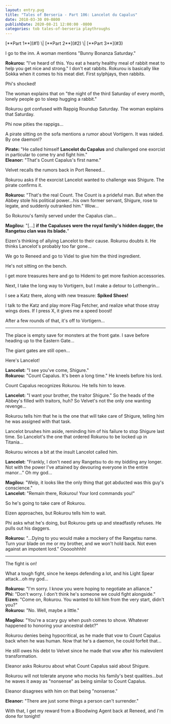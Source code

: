 ```yaml
---
layout: entry.pug
title: "Tales of Berseria - Part 106: Lancelot du Capalus"
date: 2018-03-30 09-0800
publishDate: 2020-08-21 12:00:00 -0800
categories: tob tales-of-berseria playthroughs
---
```


<p class="entry-partination">[**Part 1**](#1) \| [**Part 2**](#2) \| [**Part 3**](#3)</p>

<a name="1"></a>

I go to the inn. A woman mentions "Bunny Bonanza Saturday."

**Rokurou:** "I've heard of this. You eat a hearty healthy meal of rabbit meat to help you get nice and strong." I don't eat rabbits. Rokurou is basically like Sokka when it comes to his meat diet. First sylphjays, then rabbits.

Phi's shocked!

The woman explains that on "the night of the third Saturday of every month, lonely people go to sleep hugging a rabbit."

Rokurou got confused with Rappig Roundup Saturday. The woman explains that Saturday.

Phi now pities the rappigs...

A pirate sitting on the sofa mentions a rumor about Vortigern. It was raided. By one daemon!?

**Pirate:** "He called himself **Lancelot du Capalus** and challenged one exorcist in particular to come try and fight him."<br/>
**Eleanor:** "That's Count Capalus's first name."

Velvet recalls the rumors back in Port Reneed...

Rokurou asks if the exorcist Lancelot wanted to challenge was Shigure. The pirate confirms it.

**Rokurou:** "That's the real Count. The Count is a prideful man. But when the Abbey stole his political power...his own former servant, Shigure, rose to legate, and suddenly outranked him." Wow...

So Rokurou's family served under the Capalus clan...

**Magilou:** "[...] **if the Capaluses were the royal family's hidden dagger, the Rangetsu clan was its blade.**"

Eizen's thinking of allying Lancelot to their cause. Rokurou doubts it. He thinks Lancelot's probably too far gone...

We go to Reneed and go to Videl to give him the third ingredient.

He's not sitting on the bench.

I get more treasures here and go to Hidemi to get more fashion accessories.

Next, I take the long way to Vortigern, but I make a detour to Lothengrin...

I see a Katz there, along with new treasure: **Spiked Shoes!**

I talk to the Katz and play more Flag Fetcher, and realize what those stray wings does. If I press X, it gives me a speed boost!

After a few rounds of that, it's off to Vortigern...

<a name="2"></a>

---

The place is empty save for monsters at the front gate. I save before heading up to the Eastern Gate...

The giant gates are still open...

Here's Lancelot!

**Lancelot:** "I see you've come, Shigure."<br/>
**Rokurou:** "Count Capalus. It's been a long time." He kneels before his lord.

Count Capalus recognizes Rokurou. He tells him to leave.

**Lancelot:** "I want your brother, the traitor Shigure." So the heads of the Abbey's filled with traitors, huh? So Velvet's not the only one wanting revenge...

Rokurou tells him that he is the one that will take care of Shigure, telling him he was assigned with that task.

Lancelot brushes him aside, reminding him of his failure to stop Shigure last time. So Lancelot's the one that ordered Rokurou to be locked up in Titania...

Rokurou winces a bit at the insult Lancelot called him.

**Lancelot:** "Frankly, I don't need any Rangetsu to do my bidding any longer. Not with the power I've attained by devouring everyone in the entire manor..." Oh my god...

**Magilou:** "Welp, it looks like the only thing that got abducted was this guy's conscience."<br/>
**Lancelot:** "Remain there, Rokurou! Your lord commands you!"

So he's going to take care of Rokurou. 

Eizen approaches, but Rokurou tells him to wait.

Phi asks what he's doing, but Rokurou gets up and steadfastly refuses. He pulls out his daggers.

**Rokurou:** "...Dying to you would make a mockery of the Rangetsu name. Turn your blade on me or my brother, and we won't hold back. Not even against an impotent lord." Ooooohhhh!

<a name="3"></a>

---

The fight is on!

What a tough fight, since he keeps defending a lot, and his Light Spear attack...oh my god...

**Rokurou:** "I'm sorry. I know you were hoping to negotiate an alliance."<br/>
**Phi:** "Don't worry. I don't think he's someone we could fight alongside."<br/>
**Eizen:** "Come on, Rokurou. You wanted to kill him from the very start, didn't you?"<br/>
**Rokurou:** "No. Well, maybe a little."

**Magilou:** "You're a scary guy when push comes to shove. Whatever happened to honoring your ancestral debt?"

Rokurou denies being hypocritical, as he made that vow to Count Capalus back when he was human. Now that he's a daemon, he could forfeit that...

He still owes his debt to Velvet since he made that vow after his malevolent transformation.

Eleanor asks Rokurou about what Count Capalus said about Shigure.

Rokurou will not tolerate anyone who mocks his family's best qualities...but he waves it away as "nonsense" as being similar to Count Capalus.

Eleanor disagrees with him on that being "nonsense."

**Eleanor:** "There are just some things a person can't surrender."

With that, I get my reward from a Bloodwing Agent back at Reneed, and I'm done for tonight!